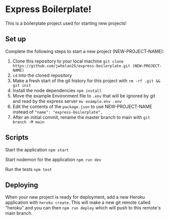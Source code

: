 # Express Boilerplate!

This is a boilerplate project used for starting new projects!

## Set up

Complete the following steps to start a new project (NEW-PROJECT-NAME):

1. Clone this repository to your local machine 
`git clone https://github.com/jwhelan25/express-boilerplate.git (NEW-PROJECT-NAME)`
2. `cd` into the cloned repository
3. Make a fresh start of the git history for this project with 
`rm -rf .git && git init`
4. Install the node dependencies 
`npm install`
5. Move the example Environment file to `.env` that will be ignored by git and read by the express server 
`mv example.env .env`
6. Edit the contents of the `package.json` to use NEW-PROJECT-NAME instead of `"name": "express-boilerplate",`
7. After an initial commit, rename the master branch to main with 
`git branch -M main`

## Scripts

Start the application `npm start`

Start nodemon for the application `npm run dev`

Run the tests `npm test`

## Deploying

When your new project is ready for deployment, add a new Heroku application with `heroku create`. This will make a new git remote called "heroku" and you can then `npm run deploy` which will push to this remote's main branch.